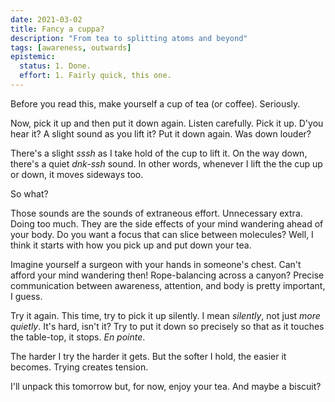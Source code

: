 ```yaml
---
date: 2021-03-02
title: Fancy a cuppa?
description: "From tea to splitting atoms and beyond"
tags: [awareness, outwards]
epistemic:
  status: 1. Done.
  effort: 1. Fairly quick, this one.
---
```


Before you read this, make yourself a cup of tea (or coffee). Seriously.

Now, pick it up and then put it down again. Listen carefully. Pick it up. D'you hear it? A slight sound as you lift it? Put it down again. Was down louder?

There's a slight _sssh_ as I take hold of the cup to lift it. On the way down, there's a quiet _dnk-ssh_ sound. In other words, whenever I lift the the cup up or down, it moves sideways too.

So what?

Those sounds are the sounds of extraneous effort. Unnecessary extra. Doing too much. They are the side effects of your mind wandering ahead of your body. Do you want a focus that can slice between molecules? Well, I think it starts with how you pick up and put down your tea.

Imagine yourself a surgeon with your hands in someone's chest. Can't afford your mind wandering then! Rope-balancing across a canyon? Precise communication between awareness, attention, and body is pretty important, I guess.

Try it again. This time, try to pick it up silently. I mean _silently_, not just _more quietly_. It's hard, isn't it? Try to put it down so precisely so that as it touches the table-top, it stops. _En pointe_.

The harder I try the harder it gets. But the softer I hold, the easier it becomes. Trying creates tension.

I'll unpack this tomorrow but, for now, enjoy your tea. And maybe a biscuit?
